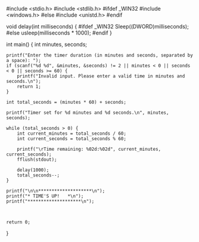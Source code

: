 #include <stdio.h>
#include <stdlib.h>
#ifdef _WIN32
#include <windows.h>
#else
#include <unistd.h>
#endif


void delay(int milliseconds) {
#ifdef _WIN32
    Sleep((DWORD)milliseconds);
#else
    usleep(milliseconds * 1000); 
#endif
}

int main() {
    int minutes, seconds;

    printf("Enter the timer duration (in minutes and seconds, separated by a space): ");
    if (scanf("%d %d", &minutes, &seconds) != 2 || minutes < 0 || seconds < 0 || seconds >= 60) {
        printf("Invalid input. Please enter a valid time in minutes and seconds.\n");
        return 1;
    }

    int total_seconds = (minutes * 60) + seconds;

    printf("Timer set for %d minutes and %d seconds.\n", minutes, seconds);

    while (total_seconds > 0) {
        int current_minutes = total_seconds / 60;
        int current_seconds = total_seconds % 60;

        printf("\rTime remaining: %02d:%02d", current_minutes, current_seconds);
        fflush(stdout); 

        delay(1000); 
        total_seconds--;
    }

    printf("\n\n********************\n");
    printf("* TIME'S UP!   *\n");
    printf("********************\n");

    

    return 0;
}
